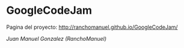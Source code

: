 GoogleCodeJam
==============

Pagina del proyecto:
http://ranchomanuel.github.io/GoogleCodeJam/

*Juan Manuel Gonzalez (RanchoManuel)*
